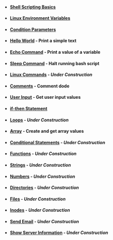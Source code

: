 - #### [Shell Scripting Basics](https://github.com/nunonogueir444/Shell_Script/wiki/Shell-Scripting-Basics)
- #### [Linux Environment Variables](https://github.com/nunonogueir444/Shell_Script/wiki/Linux-Environment-Variables)
- #### [Condition Parameters](https://github.com/nunonogueir444/Shell_Script/wiki/Condition-Parameters)
- #### [Hello World](https://github.com/nunonogueir444/Shell_Script/wiki/Hello-World) - Print a simple text
- #### [Echo Command](https://github.com/nunonogueir444/Shell_Script/blob/main/bash_scripts/echo.sh) - Print a value of a variable
- #### [Sleep Command](https://github.com/nunonogueir444/Shell_Script/blob/main/bash_scripts/sleep.sh) - Halt running bash script
- #### [Linux Commands]() - _Under Construction_
- #### [Comments](https://github.com/nunonogueir444/Shell_Script/wiki/Comments) - Comment dode
- #### [User Input](https://github.com/nunonogueir444/Shell_Script/blob/main/bash_scripts/user_input.sh) - Get user input values
- #### [if-then Statement](https://github.com/nunonogueir444/Shell_Script/wiki/if-then-Statement)
- #### [Loops]() - _Under Construction_
- #### [Array](https://github.com/nunonogueir444/Shell_Script/blob/main/bash_scripts/array.sh) - Create and get array values
- #### [Conditional Statements]() - _Under Construction_
- #### [Functions]() - _Under Construction_
- #### [Strings]() - _Under Construction_
- #### [Numbers]() - _Under Construction_
- #### [Directories]() - _Under Construction_
- #### [Files]() - _Under Construction_
- #### [Inodes]() - _Under Construction_
- #### [Send Email]() - _Under Construction_
- #### [Show Server Information]() - _Under Construction_
